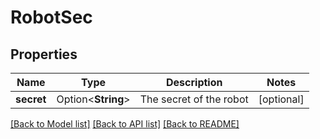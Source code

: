 # RobotSec

## Properties

Name | Type | Description | Notes
------------ | ------------- | ------------- | -------------
**secret** | Option<**String**> | The secret of the robot | [optional]

[[Back to Model list]](../README.md#documentation-for-models) [[Back to API list]](../README.md#documentation-for-api-endpoints) [[Back to README]](../README.md)


